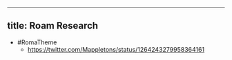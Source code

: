 - ---
  title: Roam Research
  ---
- #RomaTheme
	- https://twitter.com/Mappletons/status/1264243279958364161